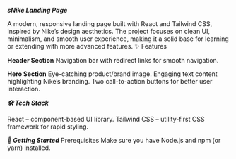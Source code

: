 **_sNike Landing Page_**

A modern, responsive landing page built with React and Tailwind CSS, inspired by Nike’s design aesthetics. The project focuses on clean UI, minimalism, and smooth user experience, making it a solid base for learning or extending with more advanced features.
✨ Features

**Header Section**
Navigation bar with redirect links for smooth navigation.

**Hero Section**
Eye-catching product/brand image.
Engaging text content highlighting Nike’s branding.
Two call-to-action buttons for better user interaction.

**_🛠️ Tech Stack_**

React – component-based UI library.
Tailwind CSS – utility-first CSS framework for rapid styling.

**_🚀 Getting Started_**
Prerequisites
Make sure you have Node.js and npm (or yarn) installed.
